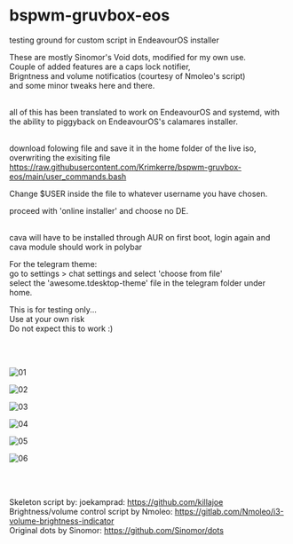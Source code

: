 # bspwm-gruvbox-eos
testing ground for custom script in EndeavourOS installer <br>

These are mostly Sinomor's Void dots, modified for my own use. <br>
Couple of added features are a caps lock notifier, <br>
Brigntness and volume notificatios (courtesy of Nmoleo's script) <br>
and some minor tweaks here and there. <br><br>

all of this has been translated to work on EndeavourOS and systemd, with the ability to piggyback on EndeavourOS's calamares installer. <br> <br>

download folowing file and save it in the home folder of the live iso, overwriting the exisiting file
https://raw.githubusercontent.com/Krimkerre/bspwm-gruvbox-eos/main/user_commands.bash

Change $USER inside the file to whatever username you have chosen.

proceed with 'online installer' and choose no DE.<br><br>

cava will have to be installed through AUR on first boot, login again and cava module should work in polybar

For the telegram theme:<br>
go to settings > chat settings and select 'choose from file'<br>
select the 'awesome.tdesktop-theme' file in the telegram folder under home.

<p>This is for testing only...<br>
Use at your own risk<br>
Do not expect this to work :)</p>


<br>
<br>

![01](https://github.com/Krimkerre/bspwm-gruvbox-eos/assets/66228690/bc9c8d1a-a01f-452c-8d45-a6e35b2832eb) <br>

![02](https://github.com/Krimkerre/bspwm-gruvbox-eos/assets/66228690/4da8041b-c40b-4a4d-9169-9367a26a7023) <br>

![03](https://github.com/Krimkerre/bspwm-gruvbox-eos/assets/66228690/dbe527da-5bc4-4800-8ac9-8d6a368bb990) <br>

![04](https://github.com/Krimkerre/bspwm-gruvbox-eos/assets/66228690/1ba4a4a4-da06-412c-8728-f7deee977d84) <br>

![05](https://github.com/Krimkerre/bspwm-gruvbox-eos/assets/66228690/a11a441f-a5c6-4b99-8acb-1652c176d30b) <br>

![06](https://github.com/Krimkerre/bspwm-gruvbox-eos/assets/66228690/6c91196c-fff7-4e8e-ab43-cde653e8d575) <br>

<br>
<br>

Skeleton script by: joekamprad: https://github.com/killajoe <br>
Brightness/volume control script by Nmoleo: https://gitlab.com/Nmoleo/i3-volume-brightness-indicator <br>
Original dots by Sinomor: https://github.com/Sinomor/dots


